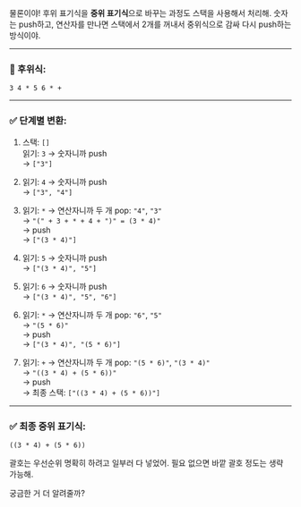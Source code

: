 물론이야! 후위 표기식을 **중위 표기식**으로 바꾸는 과정도 스택을 사용해서 처리해. 숫자는 push하고, 연산자를 만나면 스택에서 2개를 꺼내서 중위식으로 감싸 다시 push하는 방식이야.

---

### 📘 후위식:
```
3 4 * 5 6 * +
```

---

### ✅ 단계별 변환:

1. 스택: `[]`  
   읽기: `3` → 숫자니까 push  
   → `["3"]`

2. 읽기: `4` → 숫자니까 push  
   → `["3", "4"]`

3. 읽기: `*` → 연산자니까 두 개 pop: `"4"`, `"3"`  
   → `"(" + 3 + * + 4 + ")" = (3 * 4)"`  
   → push  
   → `["(3 * 4)"]`

4. 읽기: `5` → 숫자니까 push  
   → `["(3 * 4)", "5"]`

5. 읽기: `6` → 숫자니까 push  
   → `["(3 * 4)", "5", "6"]`

6. 읽기: `*` → 연산자니까 두 개 pop: `"6"`, `"5"`  
   → `"(5 * 6)"`  
   → push  
   → `["(3 * 4)", "(5 * 6)"]`

7. 읽기: `+` → 연산자니까 두 개 pop: `"(5 * 6)"`, `"(3 * 4)"`  
   → `"((3 * 4) + (5 * 6))"`  
   → push  
   → 최종 스택: `["((3 * 4) + (5 * 6))"]`

---

### ✅ 최종 중위 표기식:

```
((3 * 4) + (5 * 6))
```

괄호는 우선순위 명확히 하려고 일부러 다 넣었어. 필요 없으면 바깥 괄호 정도는 생략 가능해.

궁금한 거 더 알려줄까?